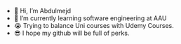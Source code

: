 - 👋 Hi, I’m Abdulmejd 
- 🌱 I’m currently learning software engineering at AAU 
- 😭 Trying to balance Uni courses with Udemy Courses. 
- 😎 I hope my github will be full of perks.



